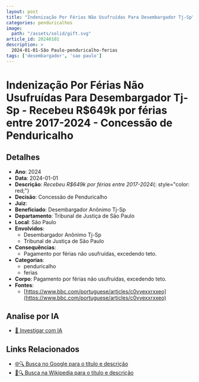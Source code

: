 ```yaml
---
layout: post
title: "Indenização Por Férias Não Usufruídas Para Desembargador Tj-Sp"
categories: penduricalhos 
image:
  path: "/assets/solid/gift.svg"
article_id: 20240101
description: >
  2024-01-01-São Paulo-penduricalho-ferias
tags: ['desembargador', 'sao paulo']
---
```


# Indenização Por Férias Não Usufruídas Para Desembargador Tj-Sp - Recebeu R$649k por férias entre 2017-2024 - Concessão de Penduricalho

## Detalhes
- **Ano**: 2024
- **Data**: 2024-01-01
- **Descrição**: <i class="fas fa-vacation"></i> *Recebeu R$649k por férias entre 2017-2024*{: style="color: red;"}
- **Decisão**: Concessão de Penduricalho
- **Juiz**: 
- **Beneficiado**: Desembargador Anônimo Tj-Sp
- **Departamento**: Tribunal de Justiça de São Paulo
- **Local**: São Paulo
- **Envolvidos**:
  - Desembargador Anônimo Tj-Sp
  - Tribunal de Justiça de São Paulo
- **Consequências**:
  - Pagamento por férias não usufruídas, excedendo teto.
- **Categorias**:
  - penduricalho
  - ferias
- **Corpo**: Pagamento por férias não usufruídas, excedendo teto.
- **Fontes**:
  - [https://www.bbc.com/portuguese/articles/c0vvexxrxxeo](https://www.bbc.com/portuguese/articles/c0vvexxrxxeo)

## Analise por IA
- [🤖 Investigar com IA](https://www.perplexity.ai/search?q=%22penduricalhos%20judiciais%20Brasil%22%20Indeniza%C3%A7%C3%A3o%20Por%20F%C3%A9rias%20N%C3%A3o%20Usufru%C3%ADdas%20Para%20Desembargador%20Tj-Sp%20Recebeu%20R%24649k%20por%20f%C3%A9rias%20entre%202017-2024%20S%C3%A3o%20Paulo%202024-01-01%20%20Desembargador%20An%C3%B4nimo%20Tj-Sp)

## Links Relacionados
- [🌐🔍 Busca no Google para o título e descrição](https://www.google.com/search?q=%22penduricalhos%20judiciais%20Brasil%22%20Indeniza%C3%A7%C3%A3o%20Por%20F%C3%A9rias%20N%C3%A3o%20Usufru%C3%ADdas%20Para%20Desembargador%20Tj-Sp%20Recebeu%20R%24649k%20por%20f%C3%A9rias%20entre%202017-2024%20S%C3%A3o%20Paulo%202024-01-01%20%20Desembargador%20An%C3%B4nimo%20Tj-Sp)
- [📖🔍 Busca na Wikipedia para o título e descrição](https://pt.wikipedia.org/w/index.php?search=%22penduricalhos%20judiciais%20Brasil%22%20Indeniza%C3%A7%C3%A3o%20Por%20F%C3%A9rias%20N%C3%A3o%20Usufru%C3%ADdas%20Para%20Desembargador%20Tj-Sp%20Recebeu%20R%24649k%20por%20f%C3%A9rias%20entre%202017-2024%20S%C3%A3o%20Paulo%202024-01-01%20%20Desembargador%20An%C3%B4nimo%20Tj-Sp)

